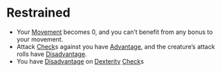 # Restrained

- Your [Movement](Game%20Structure/Movement.md) becomes 0, and you can’t benefit from any bonus to your movement.
- Attack [Check](Game%20Structure/Check.md)s against you have [Advantage](Conditions/Advantage.md), and the creature’s attack rolls have [Disadvantage](Conditions/Disadvantage.md).
- You have [Disadvantage](Conditions/Disadvantage.md) on [Dexterity](Player%20Character%20Components/Chosen%20Statistics/Dexterity.md) [Check](Game%20Structure/Check.md)s